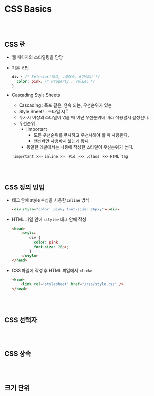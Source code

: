 # CSS Basics


<br />
<br />


## CSS 란
- 웹 페이지의 스타일링을 담당
- 기본 문법
  
  ```css
  div { /* Selector(태그, .클래스, #아이디) */
    color: pink; /* Property : Value; */
  }
  ```
- Cascading Style Sheets
  - Cascading : 폭포 같은, 연속 되는, 우선순위가 있는
  - Style Sheets : 스타일 시트
  - 두가지 이상의 스타일이 있을 때 어떤 우선순위에 따라 적용할지 결정한다.
  - 우선순위
    - !important
      - 모든 우선순위를 무시하고 우선시해야 할 때 사용한다.
      - 왠만하면 사용하지 않는게 좋다.
    - 동일한 레벨에서는 나중에 작성한 스타일이 우선순위가 높다.
  ```
  !important >>> inline >>> #id >>> .class >>> HTML tag
  ```


<br />
<br />


## CSS 정의 방법
- 태그 안에 style 속성을 사용한 `Inline` 방식
  ```html
  <div style="color: pink; font-size: 26px;"></div>
  ```

- HTML 파일 안에 `<style>` 태그 안에 작성
  ```html
  <head>
      <style>
          div {
            color: pink;
            font-size: 26px;
          }
      </style>
  </head>
  ```
  
- CSS 파일에 작성 후 HTML 파일에서 `<link>` 
  ```html
  <head>
      <link rel="stylesheet" href="/css/style.css" />
  </head>
  ```


<br />
<br />


## CSS 선택자


<br />
<br />


## CSS 상속


<br />
<br />


## 크기 단위